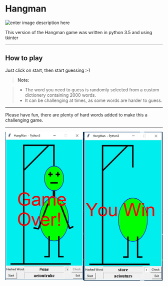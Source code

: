 ﻿Hangman
===================
![enter image description here](http://i65.tinypic.com/2mhd4ef.png) 


This version of the Hangman game was written in python 3.5 and using tkinter 

-------------------
 How to play			
-------------------		
Just click on start, then start guessing :-)

> **Note:**

> - The word you need to guess is randomly selected from a custom dictionery containing 2000 words.
> - It can be challenging at times, as some words are harder to guess.



----------


Please have fun, there are plenty of hard words added to make this a challenging game.


----------


![enter image description here](https://github.com/HawkeyeZAR/Hangman/blob/master/HangMan.jpg)
